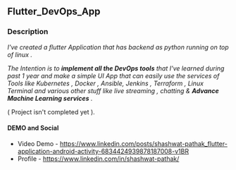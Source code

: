 ## Flutter_DevOps_App

### Description
*I've created a flutter Application that has backend as python running on top of linux .* 

*The Intention is to **implement all the DevOps tools** that I've learned during past 1 year and make a simple UI App that can easily use the services of Tools like Kubernetes , Docker , Ansible, Jenkins , Terraform , Linux Terminal and various other stuff like live streaming , chatting & **Advance Machine Learning services** .*

( Project isn't completed yet ).

#### DEMO and Social
*  Video Demo - https://www.linkedin.com/posts/shashwat-pathak_flutter-application-android-activity-6834424939878187008-v1BR
*  Profile - https://www.linkedin.com/in/shashwat-pathak/
